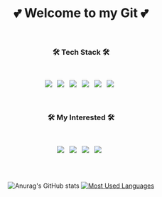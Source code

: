
<div align=center>

 <h1 align="center"><b>💕 Welcome to my Git 💕</b></h1>

</div>

</br>

<h3 align="center"><b>🛠 Tech Stack 🛠</b></h3>
</br>
<p align="center">
<img src="https://img.shields.io/badge/Java-007396?style=flat-square&logo=Java&logoColor=white"/></a> &nbsp
<img src="https://img.shields.io/badge/JavaScript-F7DF1E?style=flat-square&logo=JavaScript&logoColor=white"/></a> &nbsp
<img src="https://img.shields.io/badge/MariaDB-47A248?style=flat-square&logo=MariaDB&logoColor=white"/></a> &nbsp 
<img src="https://img.shields.io/badge/MySQL-4479A1?style=flat-square&logo=MySQL&logoColor=white"/></a> &nbsp  
<img src="https://img.shields.io/badge/SpringBoot-6DB33F?style=flat-square&logo=SpringBoot&logoColor=white"/></a> &nbsp 
<img src="https://img.shields.io/badge/jQuery-0769AD?style=flat-square&logo=jQuery&logoColor=white"/></a> &nbsp 

<p>
</br>
<h3 align="center"><b>🛠 My Interested 🛠</b></h3>
</br>
<p align="center">
<!--<img src="https://img.shields.io/badge/Amazon AWS-232F3E?style=flat-square&logo=Amazon%20AWS&logoColor=white"/></a> &nbsp-->
<img src="https://img.shields.io/badge/Kotlin-0095D5?style=flat-square&logo=Kotlin&logoColor=white"/></a> &nbsp 
<img src="https://img.shields.io/badge/Python-3776AB?style=flat-square&logo=Python&logoColor=white"/></a> &nbsp
<img src="https://img.shields.io/badge/Node.js-339933?style=flat-square&logo=Node.js&logoColor=white"/></a> &nbsp
<img src="https://img.shields.io/badge/Ruby-CC342D?style=flat-square&logo=Ruby&logoColor=white"/></a> &nbsp
</p>

</br>
</br>

<div align=center>
  
![Anurag's GitHub stats](https://github-readme-stats.vercel.app/api?username=dkfzm3221&show_icons=true&theme=radical)
 [![Most Used Languages](https://github-readme-stats.vercel.app/api/top-langs/?username=dkfzm3221&langs_count=9&hide=TSQL,PLpgSQL,PLSQL&layout=compact&theme=radical)
](https://github.com/dkfzm3221/github-readme-stats)

</div>



